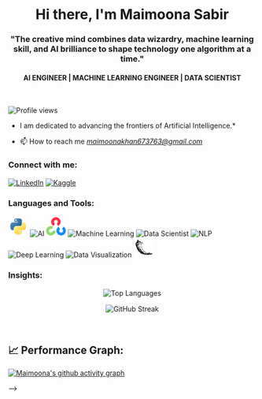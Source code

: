 <h1 align="center">Hi there, I'm Maimoona Sabir</h1>
<h3 align="center">"The creative mind combines data wizardry, machine learning skill, and AI brilliance to shape technology one algorithm at a time."</h3>
<h4 align="center">AI ENGINEER | MACHINE LEARNING ENGINEER | DATA SCIENTIST </h4>

<br/>
<p align="left"> <img src="https://komarev.com/ghpvc/?username=maimoonakhan178n&label=Profile%20views&color=fe9a00&style=flat" alt="Profile views" /> </p>


-  I am dedicated to advancing the frontiers of Artificial Intelligence.*

- 📫 How to reach me *maimoonakhan673763@gmail.com*


<h3 align="left">Connect with me:</h3>
<p align="left">
  <a href="https://www.linkedin.com/in/maimoona-sabir-725211280/" target="_blank"><img align="center" src="https://raw.githubusercontent.com/rahuldkjain/github-profile-readme-generator/master/src/images/icons/Social/linked-in-alt.svg" alt="LinkedIn" height="30" width="40" /></a>
  <a href="https://www.kaggle.com/maimoonakhan" target="_blank"><img align="center" src="https://raw.githubusercontent.com/rahuldkjain/github-profile-readme-generator/master/src/images/icons/Social/kaggle.svg" alt="Kaggle" height="30" width="40" /></a>
</p>

</p>

<h3 align="left">Languages and Tools:</h3>
<p align="left">
<img src="https://raw.githubusercontent.com/devicons/devicon/master/icons/python/python-original.svg" alt="Python" width="40" height="40"/>
<img src="[https://raw.githubusercontent.com/devicons/devicon/master/icons/ai/ai-original.svg](https://iconscout.com/free-icon/ai-brain-management-4995961)" alt="AI" width="40" height="40"/>
<img src="https://raw.githubusercontent.com/devicons/devicon/master/icons/opencv/opencv-original.svg" alt="OpenCV" width="40" height="40"/>
<img src="https://raw.githubusercontent.com/devicons/devicon/master/icons/machine-learning/machine-learning-original.svg" alt="Machine Learning" width="40" height="40"/>
<img src="https://raw.githubusercontent.com/devicons/devicon/master/icons/datascientist/datascientist-original.svg" alt="Data Scientist" width="40" height="40"/>
<img src="https://raw.githubusercontent.com/devicons/devicon/master/icons/nlp/nlp-original.svg" alt="NLP" width="40" height="40"/>
<img src="https://raw.githubusercontent.com/devicons/devicon/master/icons/deeplearning/deeplearning-original.svg" alt="Deep Learning" width="40" height="40"/>
<img src="https://www.vectorlogo.zone/logos/d3js/d3js-icon.svg" alt="Data Visualization" width="40" height="40"/>
<img src="https://raw.githubusercontent.com/devicons/devicon/master/icons/flask/flask-original.svg" alt="Flask" width="40" height="40"/>

</p>

<h3 align="left">Insights:</h3>

<p align="center"><img align="center" src="https://github-readme-stats.vercel.app/api/top-langs?username=Maimoonakhan178&show_icons=true&theme=dark&locale=en&layout=compact" alt="Top Languages" /></p>

<p align="center"><img align="center" src="https://github-readme-streak-stats.herokuapp.com/?user=Maimoonakhan178&theme=dark" alt="GitHub Streak" /></p>

<br/>



<h2 align="left">📈 Performance Graph:</h2>

[![Maimoona's github activity graph](https://github-readme-activity-graph.vercel.app/graph?username=Maimoonakhan178&theme=xcode&line=fe9a00&bg_color=151515&point=faffff)](https://github.com/ashutosh00710/github-readme-activity-graph)

-->
